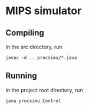 # MIPS simulator

## Compiling

In the src directory, run

```
javac -d .. procsimu/*.java
```

## Running

In the project root directory, run

```
java procsimu.Control
```

